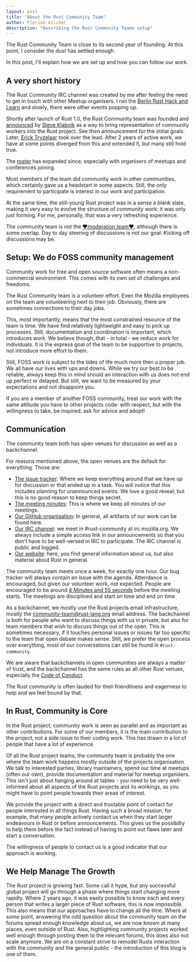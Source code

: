 ```yaml
---
layout: post
title: "About the Rust Community Team"
author: Florian Gilcher
description: "Describing the Rust Community Teams setup"
---
```


The Rust Community Team is close to its second year of founding. At this point, I consider the dust has settled enough.

In this post, I'll explain how we are set up and how you can follow our work.

## A very short history

The Rust Community IRC channel was created by me after feeling the need to get in touch with other Meetup organisers. I ran the [Berlin Rust Hack and Learn](https://www.meetup.com/de-DE/opentechschool-berlin/) and slowly, there were other events popping up.

Shortly after launch of Rust 1.0, the Rust Community team was founded and [announced](https://internals.rust-lang.org/t/announcing-the-community-subteam/2248) by [Steve Klabnik](https://github.com/steveklabnik) as a way to bring representation of community workers into the Rust project. See then announcement for the initial goals. Later, [Erick Tryzelaar](https://github.com/erickt) took over the lead. After 2 years of active work, we have at some points diverged from this and extended it, but many still hold true.

The [roster](https://www.rust-lang.org/en-US/team.html#Community-team) has expanded since, especially with organisers of meetups and conferences joining.

Most members of the team did community work in other communities, which certainly gave us a headstart in some aspects. Still, the only requirement to participate is interest in our work and participation.

At the same time, the still-young Rust project was in a sense a blank slate, making it very easy to evolve the structure of community work: it was only just forming. For me, personally, that was a very refreshing experience.

The community team is not the [❤️moderation team❤️](https://www.rust-lang.org/en-US/team.html#Moderation-team), although there is some  overlap. Day to day steering of discussions is not our goal. Kicking off discussions may be.

## Setup: We do FOSS community management

Community work for free and open source software often means a non-commercial environment. This comes with its own set of challenges and freedoms.

The Rust Community team is a volunteer effort. Even the Mozilla employees on the team are volunteering next to their job. Obviously, there are sometimes connections to their day jobs.

This, most importantly, means that the most constrained resource of the team is time. We have find relatively lightweight and easy to pick up processes. Still, documentation and coordination is important, which introduces work. We believe though, that - in total - we reduce work for individuals. It is the express goal of the team to be supportive to projects, not introduce more effort to them.

Still, FOSS work is subject to the tides of life much more then a proper job. We all have our lives with ups and downs. While we try our best to be reliable, always keep this in mind should an interaction with us does not end up perfect or delayed. But still, we want to be measured by your expectations and not disappoint you.

If you are a member of another FOSS community, treat our work with the same attitude you have to other projects code: with respect, but with the willingness to take, be inspired, ask for advice and adopt!

## Communication

The community team both has open venues for discussion as well as a backchannel.

For reasons mentioned above, the open venues are the default for everything. Those are:

* [The issue tracker](https://github.com/rust-community/team/issues
): Where we keep everything around that we have up for discussion or that ended up in a task. You will notice that this includes planning for unannounced events. We love a good reveal, but this is no good reason to keep things secret.
* [The meeting minutes](https://github.com/rust-community/team/tree/master/meeting-minutes
): This is where we keep all minutes of our meetings.
* [Our GitHub organisation](https://github.com/rust-community/): In general, all artifacts of our work can be found here.
* [Our IRC channel](): we meet in #rust-community at irc.mozilla.org. We always include a simple access link in our announcements so that you don't have to be well-versed in IRC to participate. The IRC channel is public and logged.
* [Our website](http://community.rs): here, you find general information about us, but also material about Rust in general.

The community team meets once a week, for exactly one hour. Our bug tracker will always contain an issue with the agenda. Attendance is encouraged, but given our volunteer work, not expected. People are encouraged to be around [4 Minutes and 55 seconds](https://www.youtube.com/watch?v=9jK-NcRmVcw) before the meeting starts. The meetings are disciplined and start on time and end on time.

As a backchannel, we mostly use the Rust projects email infrastructure, mostly the [community-team@rust-lang.org](mailto:community-team@rust-lang.org) email address. The backchannel is both for people who want to discuss things with us in private, but also for team members that wish to discuss things out of the open. This is sometimes necessary, if it touches personal issues or issues far too specific to the team that open debate makes sense. Still, we prefer the open process over everything, most of our conversations can still be found in `#rust-community`.

We are aware that backchannels in open communities are always a matter of trust, and the backchannel has the same rules as all other Rust venues, especially the [Code of Conduct](https://www.rust-lang.org/en-US/conduct.html).

The Rust community is often lauded for their friendliness and eagerness to help and we feel bound by that.

## In Rust, Community is Core

In the Rust project, community work is seen as parallel and as important as other contributions. For some of our members, it is the main contribution to the project, not a side issue to their coding work. This has drawn in a lot of people that have a lot of experience.

Of all the Rust project teams, the community team is probably the one where the team work happens mostly outside of the projects organisation. We talk to interested parties, library maintainers, spend our time at meetups (often our own), provide documentation and material for meetup organisers. This isn't just about hanging around at tables - you need to be very well-informed about all aspects of the Rust projects and its workings, as you might have to point people towards their areas of interest.

We provide the project with a direct and trustable point of contact for people interested in all things Rust. Having such a broad mission, for example, that many people actively contact us when they start larger endeavours in Rust or before announcements. This gives us the possibilty to help them before the fact instead of having to point out flaws later and start a conversation.

The willingness of people to contact us is a good indicator that our approach is working.

## We Help Manage The Growth

The Rust project is growing fast. Some call it hype, but any successful global project will go through a phase where things start changing more rapidly. Where 2 years ago, it was easily possible to know each and every person that writes a larger piece of Rust software, this is now impossible. This also means that our approaches have to change all the time. Where at some point, answering the odd question about the community team on the forums spread enough knowledge about us, we are now known at many places, even outside of Rust. Also, highlighting community projects worked well enough through posting them to the relevant forums, this does also not scale anymore. We are on a constant strive to remodel Rusts interaction with the community and the general public - the introduction of this blog is one of them.